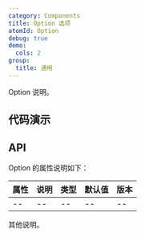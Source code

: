 ```yaml
---
category: Components
title: Option 选项
atomId: Option
debug: true
demo:
  cols: 2
group:
  title: 通用
---
```


Option 说明。

## 代码演示

<!-- prettier-ignore -->
<code src="./demo/basic.tsx"></code>
<code src="./demo/readonly.tsx"></code>
<code src="./demo/disabled.tsx"></code>
<code src="./demo/icon.tsx"></code>
<code src="./demo/extra.tsx"></code>

## API

Option 的属性说明如下：

| 属性 | 说明 | 类型 | 默认值 | 版本 |
| ---- | ---- | ---- | ------ | ---- |
| --   | --   | --   | --     | --   |

其他说明。

